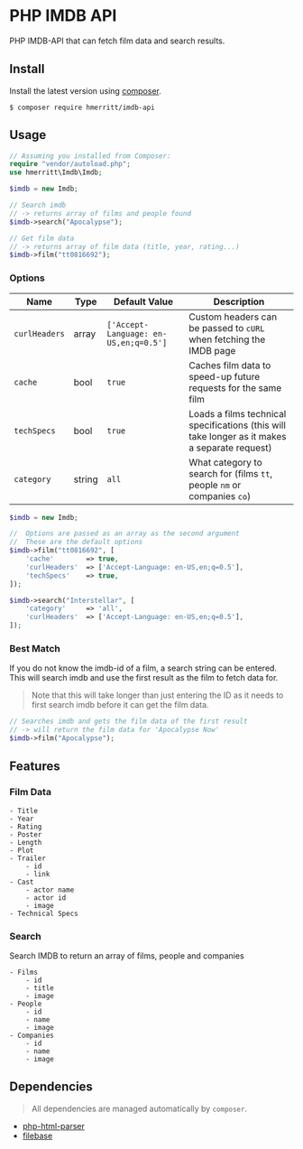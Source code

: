 # PHP IMDB API
PHP IMDB-API that can fetch film data and search results.




## Install
Install the latest version using [composer](https://getcomposer.org/).

```
$ composer require hmerritt/imdb-api
```




## Usage
```php
// Assuming you installed from Composer:
require "vendor/autoload.php";
use hmerritt\Imdb\Imdb;

$imdb = new Imdb;

// Search imdb
// -> returns array of films and people found
$imdb->search("Apocalypse");

// Get film data
// -> returns array of film data (title, year, rating...)
$imdb->film("tt0816692");
```


### Options

| Name          	| Type   	| Default Value                         	| Description                                                                                   	|
|---------------	|--------	|---------------------------------------	|-----------------------------------------------------------------------------------------------	|
| `curlHeaders` 	| array  	| `['Accept-Language: en-US,en;q=0.5']` 	| Custom headers can be passed to `cURL` when fetching the IMDB page                            	|
| `cache`       	| bool   	| `true`                                	| Caches film data to speed-up future requests for the same film                                	|
| `techSpecs`   	| bool   	| `true`                                	| Loads a films technical specifications (this will take longer as it makes a separate request) 	|
| `category`    	| string 	| `all`                                 	| What category to search for (films `tt`, people `nm` or companies `co`)                       	|

```php
$imdb = new Imdb;

//  Options are passed as an array as the second argument
//  These are the default options
$imdb->film("tt0816692", [
    'cache'        => true,
    'curlHeaders'  => ['Accept-Language: en-US,en;q=0.5'],
    'techSpecs'    => true,
]);

$imdb->search("Interstellar", [
    'category'     => 'all',
    'curlHeaders'  => ['Accept-Language: en-US,en;q=0.5'],
]);
```


### Best Match
If you do not know the imdb-id of a film, a search string can be entered. This will search imdb and use the first result as the film to fetch data for.

> Note that this will take longer than just entering the ID as it needs to first search imdb before it can get the film data.

```php
// Searches imdb and gets the film data of the first result
// -> will return the film data for 'Apocalypse Now'
$imdb->film("Apocalypse");
```




## Features

### Film Data
```
- Title
- Year
- Rating
- Poster
- Length
- Plot
- Trailer
    - id
    - link
- Cast
    - actor name
    - actor id
    - image
- Technical Specs
```


### Search
Search IMDB to return an array of films, people and companies

```
- Films
    - id
    - title
    - image
- People
    - id
    - name
    - image
- Companies
    - id
    - name
    - image
```




## Dependencies
> All dependencies are managed automatically by `composer`.

- [php-html-parser](https://github.com/paquettg/php-html-parser)
- [filebase](https://github.com/tmarois/Filebase)
